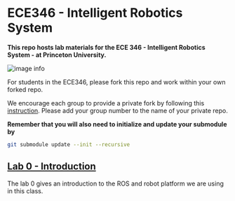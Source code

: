 # ECE346 - Intelligent Robotics System
**This repo hosts lab materials for the ECE 346 - Intelligent Robotics System - at Princeton University.**

![image info](asset/Figures/robot.jpg)

For students in the ECE346, please fork this repo and work within your own forked repo.

<!-- To keep your forked repo updated, please fetch upstream everytime when we release a new lab assignment. If you are not familiar of fetch, please checkout this [tutorial](https://docs.github.com/en/pull-requests/collaborating-with-pull-requests/working-with-forks/syncing-a-fork). -->
We encourage each group to provide a private fork by following this [instruction](asset/private_fork.md). Please add your group number to the name of your private repo.

**Remember that you will also need to initialize and update your submodule by**
```bash
git submodule update --init --recursive
```

## [Lab 0 - Introduction](ROS_ws/src/lab0)
The lab 0 gives an introduction to the ROS and robot platform we are using in this class.
